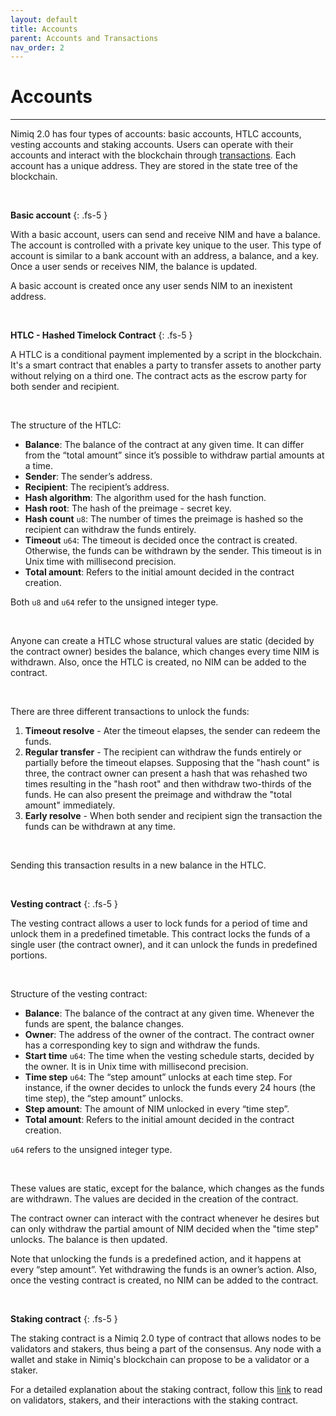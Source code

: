 ```yaml
---
layout: default
title: Accounts
parent: Accounts and Transactions
nav_order: 2
---
```


# Accounts

---

Nimiq 2.0 has four types of accounts: basic accounts, HTLC accounts, vesting accounts and staking accounts. Users can operate with their accounts and interact with the blockchain through [transactions](/docs/accounts-and-transactions/transactions). Each account has a unique address. They are stored in the state tree of the blockchain.

<br/>

**Basic account**
{: .fs-5 }


With a basic account, users can send and receive NIM and have a balance. The account is controlled with a private key unique to the user. This type of account is similar to a bank account with an address, a balance, and a key. Once a user sends or receives NIM, the balance is updated.


A basic account is created once any user sends NIM to an inexistent address.

<br/>

**HTLC - Hashed Timelock Contract**
{: .fs-5 }

A HTLC is a conditional payment implemented by a script in the blockchain. It's a smart contract that enables a party to transfer assets to another party without relying on a third one. The contract acts as the escrow party for both sender and recipient.

<br/>


The structure of the HTLC:

- **Balance**: The balance of the contract at any given time. It can differ from the “total amount” since it’s possible to withdraw partial amounts at a time.
- **Sender**: The sender’s address.
- **Recipient**: The recipient’s address.
- **Hash algorithm**: The algorithm used for the hash function.
- **Hash root**: The hash of the preimage - secret key.
- **Hash count** `u8`: The number of times the preimage is hashed so the recipient can withdraw the funds entirely.
- **Timeout** `u64`: The timeout is decided once the contract is created. Otherwise, the funds can be withdrawn by the sender. This timeout is in Unix time with millisecond precision.
- **Total amount**: Refers to the initial amount decided in the contract creation.

Both `u8` and `u64` refer to the unsigned integer type.

<br/>

Anyone can create a HTLC whose structural values are static (decided by the contract owner) besides the balance, which changes every time NIM is withdrawn. Also, once the HTLC is created, no NIM can be added to the contract.

<br/>


There are three different transactions to unlock the funds:

1. **Timeout resolve** - Ater the timeout elapses, the sender can redeem the funds.
2. **Regular transfer** - The recipient can withdraw the funds entirely or partially before the timeout elapses. Supposing that the "hash count" is three, the contract owner can present a hash that was rehashed two times resulting in the "hash root" and then withdraw two-thirds of the funds. He can also present the preimage and withdraw the "total amount" immediately.
3. **Early resolve** - When both sender and recipient sign the transaction the funds can be withdrawn at any time.

<br/>

Sending this transaction results in a new balance in the HTLC.

<br/>

**Vesting contract**
{: .fs-5 }

The vesting contract allows a user to lock funds for a period of time and unlock them in a predefined timetable. This contract locks the funds of a single user (the contract owner), and it can unlock the funds in predefined portions.

<br/>

Structure of the vesting contract:

- **Balance**: The balance of the contract at any given time. Whenever the funds are spent, the balance changes.
- **Owner**: The address of the owner of the contract. The contract owner has a corresponding key to sign and withdraw the funds.
- **Start time** `u64`: The time when the vesting schedule starts, decided by the owner. It is in Unix time with millisecond precision.
- **Time step** `u64`: The “step amount” unlocks at each time step. For instance, if the owner decides to unlock the funds every 24 hours (the time step), the “step amount” unlocks.
- **Step amount**: The amount of NIM unlocked in every “time step”.
- **Total amount**: Refers to the initial amount decided in the contract creation.

`u64` refers to the unsigned integer type.

<br/>

These values are static, except for the balance, which changes as the funds are withdrawn. The values are decided in the creation of the contract.


The contract owner can interact with the contract whenever he desires but can only withdraw the partial amount of NIM decided when the "time step" unlocks. The balance is then updated.

Note that unlocking the funds is a predefined action, and it happens at every “step amount”. Yet withdrawing the funds is an owner’s action. Also, once the vesting contract is created, no NIM can be added to the contract.

<br/>

**Staking contract**
{: .fs-5 }

The staking contract is a Nimiq 2.0 type of contract that allows nodes to be validators and stakers, thus being a part of the consensus. Any node with a wallet and stake in Nimiq's blockchain can propose to be a validator or a staker.

For a detailed explanation about the staking contract, follow this [link](/docs/staking-contract/staking-contract) to read on validators, stakers, and their interactions with the staking contract.
